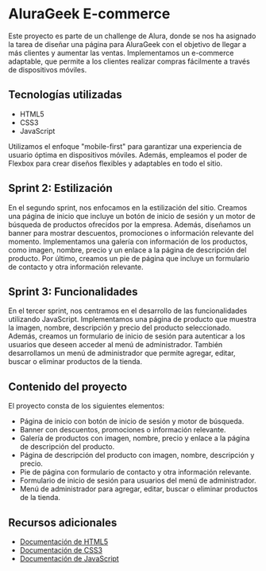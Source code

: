 # AluraGeek E-commerce

Este proyecto es parte de un challenge de Alura, donde se nos ha asignado la tarea de diseñar una página para AluraGeek con el objetivo de llegar a más clientes y aumentar las ventas. Implementamos un e-commerce adaptable, que permite a los clientes realizar compras fácilmente a través de dispositivos móviles. 

## Tecnologías utilizadas

- HTML5
- CSS3
- JavaScript

Utilizamos el enfoque "mobile-first" para garantizar una experiencia de usuario óptima en dispositivos móviles. Además, empleamos el poder de Flexbox para crear diseños flexibles y adaptables en todo el sitio.

## Sprint 2: Estilización

En el segundo sprint, nos enfocamos en la estilización del sitio. Creamos una página de inicio que incluye un botón de inicio de sesión y un motor de búsqueda de productos ofrecidos por la empresa. Además, diseñamos un banner para mostrar descuentos, promociones o información relevante del momento. Implementamos una galería con información de los productos, como imagen, nombre, precio y un enlace a la página de descripción del producto. Por último, creamos un pie de página que incluye un formulario de contacto y otra información relevante.

## Sprint 3: Funcionalidades

En el tercer sprint, nos centramos en el desarrollo de las funcionalidades utilizando JavaScript. Implementamos una página de producto que muestra la imagen, nombre, descripción y precio del producto seleccionado. Además, creamos un formulario de inicio de sesión para autenticar a los usuarios que deseen acceder al menú de administrador. También desarrollamos un menú de administrador que permite agregar, editar, buscar o eliminar productos de la tienda.

## Contenido del proyecto

El proyecto consta de los siguientes elementos:

- Página de inicio con botón de inicio de sesión y motor de búsqueda.
- Banner con descuentos, promociones o información relevante.
- Galería de productos con imagen, nombre, precio y enlace a la página de descripción del producto.
- Página de descripción del producto con imagen, nombre, descripción y precio.
- Pie de página con formulario de contacto y otra información relevante.
- Formulario de inicio de sesión para usuarios del menú de administrador.
- Menú de administrador para agregar, editar, buscar o eliminar productos de la tienda.

## Recursos adicionales

- [Documentación de HTML5](https://developer.mozilla.org/en-US/docs/Web/HTML)
- [Documentación de CSS3](https://developer.mozilla.org/en-US/docs/Web/CSS)
- [Documentación de JavaScript](https://developer.mozilla.org/en-US/docs/Web/JavaScript)

